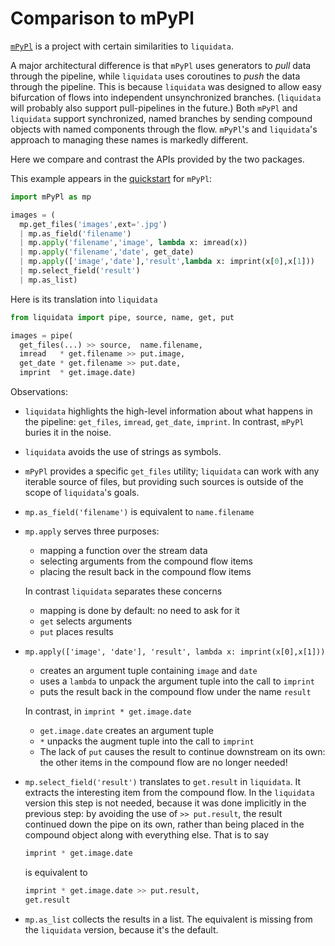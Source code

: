 # Comparison to mPyPl

[`mPyPl`](http://soshnikov.com/mPyPl/) is a project with certain similarities to
`liquidata`.

A major architectural difference is that `mPyPl` uses generators to *pull* data
through the pipeline, while `liquidata` uses coroutines to *push* the data
through the pipeline. This is because `liquidata` was designed to allow easy
bifurcation of flows into independent unsynchronized branches. (`liquidata` will
probably also support pull-pipelines in the future.) Both `mPyPl` and
`liquidata` support synchronized, named branches by sending compound objects
with named components through the flow. `mPyPl`'s and `liquidata`'s approach to
managing these names is markedly different.

Here we compare and contrast the APIs provided by the two packages.

This example appears in the [quickstart](http://soshnikov.com/mPyPl/) for `mPyPl`:

```python
import mPyPl as mp

images = (
  mp.get_files('images',ext='.jpg')
  | mp.as_field('filename')
  | mp.apply('filename','image', lambda x: imread(x))
  | mp.apply('filename','date', get_date)
  | mp.apply(['image','date'],'result',lambda x: imprint(x[0],x[1]))
  | mp.select_field('result')
  | mp.as_list)
```

Here is its translation into `liquidata`

```python
from liquidata import pipe, source, name, get, put

images = pipe(
  get_files(...) >> source,  name.filename,
  imread   * get.filename >> put.image,
  get_date * get.filename >> put.date,
  imprint  * get.image.date)
```

Observations:

+ `liquidata` highlights the high-level information about what happens in the
  pipeline: `get_files`, `imread`, `get_date`, `imprint`. In contrast, `mPyPl`
  buries it in the noise.

+ `liquidata` avoids the use of strings as symbols.

+ `mPyPl` provides a specific `get_files` utility; `liquidata` can work with any
  iterable source of files, but providing such sources is outside of the scope
  of `liquidata`'s goals.

+ `mp.as_field('filename')` is equivalent to `name.filename`

+ `mp.apply` serves three purposes:

  - mapping a function over the stream data
  - selecting arguments from the compound flow items
  - placing the result back in the compound flow items

  In contrast `liquidata` separates these concerns

   - mapping is done by default: no need to ask for it
   - `get` selects arguments
   - `put` places results

+ `mp.apply(['image', 'date'], 'result', lambda x: imprint(x[0],x[1]))`

  - creates an argument tuple containing `image` and `date`
  - uses a `lambda` to unpack the argument tuple into the call to `imprint`
  - puts the result back in the compound flow under the name `result`

  In contrast, in `imprint * get.image.date`

  - `get.image.date` creates an argument tuple
  - `*` unpacks the augment tuple into the call to `imprint`
  - The lack of `put` causes the result to continue downstream on its own: the
    other items in the compound flow are no longer needed!

+ `mp.select_field('result')` translates to `get.result` in `liquidata`. It
  extracts the interesting item from the compound flow. In the `liquidata`
  version this step is not needed, because it was done implicitly in the
  previous step: by avoiding the use of `>> put.result`, the result continued
  down the pipe on its own, rather than being placed in the compound object
  along with everything else. That is to say
  ```python
  imprint * get.image.date
  ```
  is equivalent to

  ```python
  imprint * get.image.date >> put.result,
  get.result
  ```

+ `mp.as_list` collects the results in a list. The equivalent is missing from
  the `liquidata` version, because it's the default.
